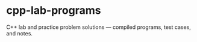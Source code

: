 # cpp-lab-programs
C++ lab and practice problem solutions — compiled programs, test cases, and notes.
